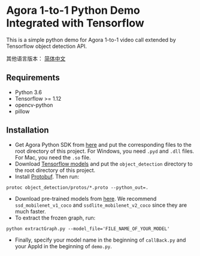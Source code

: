 # Agora 1-to-1 Python Demo Integrated with Tensorflow
This is a simple python demo for Agora 1-to-1 video call extended by Tensorflow object detection API.

其他语言版本：  [简体中文](https://github.com/AgoraIO-Community/Agora-Python-Tensorflow-Demo/blob/master/README.zh.md)



## Requirements
- Python 3.6
- Tensorflow >= 1.12
- opencv-python
- pillow

## Installation
- Get Agora Python SDK from [here](https://github.com/AgoraIO-Community/Agora-Python-SDK) and put the corresponding files to the root directory of this project. For Windows, you need `.pyd` and `.dll` files. For Mac, you need the `.so` file.
- Download [Tensorflow models](https://github.com/tensorflow/models) and put the `object_detection` directory to the root directory of this project. 
- Install [Protobuf](https://github.com/protocolbuffers/protobuf/releases). Then run:
```
protoc object_detection/protos/*.proto --python_out=.
```
- Download pre-trained models from [here](https://github.com/tensorflow/models/blob/master/research/object_detection/g3doc/detection_model_zoo.md). We recommend `ssd_mobilenet_v1_coco` and `ssdlite_mobilenet_v2_coco` since they are much faster.
- To extract the frozen graph, run:
```
python extractGraph.py --model_file='FILE_NAME_OF_YOUR_MODEL'
```
- Finally, specify your model name in the beginning of `callBack.py` and your AppId in the beginning of `demo.py`.


